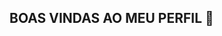 ## BOAS VINDAS AO MEU PERFIL 👋

<!--
**i4KOOUR/i4KOOUR** is a ✨ _special_ ✨ repository because its `README.md` (this file) appears on your GitHub profile.

Here are some ideas to get you started:

Meu nome é Sabrina Vieira

Estou estudando na Alura
Estou me desenvolvendo na linguagem JavaScript
Utilizo esse espaço para minha organização e compartilhamento dos meu projetos desenvolvidos
-->
